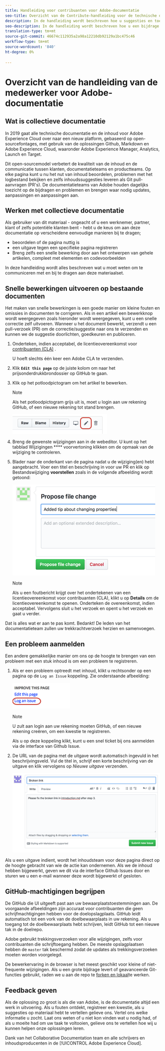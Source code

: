 ```yaml
---
title: Handleiding voor contribuanten voor Adobe-documentatie
seo-title: Overzicht van de Contribute-handleiding voor de technische documentatie van Adobe Experience Cloud
description: In de handleiding wordt beschreven hoe u suggesties en toevoegingen kunt toevoegen aan de documentatiesite van Adobe.
seo-description: In de handleiding wordt beschreven hoe u een bijdrage kunt leveren aan de technische documentatie van [!UICONTROL Adobe Experience Cloud].
translation-type: tm+mt
source-git-commit: 46674c112935a2a98a12210db92129a1bc475c46
workflow-type: tm+mt
source-wordcount: '840'
ht-degree: 0%

---
```



# Overzicht van de handleiding van de medewerker voor Adobe-documentatie

## Wat is collectieve documentatie

In 2019 gaat alle technische documentatie en de inhoud voor Adobe Experience Cloud over naar een nieuw platform, gebaseerd op open-sourcefontages, met gebruik van de oplossingen Github, Markdown en Adobe Experience Cloud, waaronder Adobe Experience Manager, Analytics, Launch en Target.

Dit open-sourcemodel verbetert de kwaliteit van de inhoud en de communicatie tussen klanten, documentatieteams en productteams. Op elke pagina kunt u nu het nut van inhoud beoordelen, problemen met het logbestand bekijken en zelfs inhoudssuggesties leveren als Git pull-aanvragen (PR&#39;s). De documentatieteams van Adobe houden dagelijks toezicht op de bijdragen en problemen en brengen waar nodig updates, aanpassingen en aanpassingen aan.

## Werken met collectieve documentatie

Als gebruiker van dit materiaal - ongeacht of u een werknemer, partner, klant of zelfs potentiële klanten bent - hebt u de keus om aan deze documentatie op verscheidene eenvoudige manieren bij te dragen;

* beoordelen of de pagina nuttig is
* een uitgave tegen een specifieke pagina registreren
* Breng zelfs een snelle bewerking door aan het ontwerpen van gehele artikelen, compleet met elementen en codevoorbeelden

In deze handleiding wordt alles beschreven wat u moet weten om te communiceren met en bij te dragen aan deze materiaalset.

<!--
> [!IMPORTANT]
> All repositories that publish to docs.adobe.com have adopted the [Adobe Open Source Code of Conduct](../code-of-conduct.md) or the [.NET Foundation Code of Conduct](https://dotnetfoundation.org/code-of-conduct). For more information, see the [Contributing](../contributing.md) article.
>
> Minor corrections or clarifications to documentation and code examples in public repositories are covered by the [Adobe Documentation Terms of Use](https://www.adobe.com/legal/terms.html). New or significant changes generate a comment in the pull request, asking you to submit an online Contribution License Agreement (CLA) if you are not an employee of Adobe. We need you to complete the online form before we can review or accept your pull request.
-->

## Snelle bewerkingen uitvoeren op bestaande documenten

Het maken van snelle bewerkingen is een goede manier om kleine fouten en omissies in documenten te corrigeren. Als in een artikel een bewerkknop wordt weergegeven zoals hieronder wordt weergegeven, kunt u een snelle correctie zelf uitvoeren. Wanneer u het document bewerkt, verzendt u een pull-verzoek (PR) om de correctie/suggestie naar ons te verzenden en kunnen we de suggestie doorlichten, goedkeuren en publiceren.

1. Onderteken, indien acceptabel, de licentieovereenkomst voor [contribuanten (CLA)](http://opensource.adobe.com/cla.html) .

   U hoeft slechts één keer een Adobe CLA te verzenden.
1. Klik **`Edit this page`** op de juiste kolom om naar het prijsonderdrukkbrondossier op GitHub te gaan.
1. Klik op het potloodpictogram om het artikel te bewerken.

   >[!NOTE]
   >
   >Als het potloodpictogram grijs uit is, moet u login aan uw rekening GitHub, of een nieuwe rekening tot stand brengen.

   ![Locatie van het potloodpictogram](assets/edit-icon.png)

1. Breng de gewenste wijzigingen aan in de webeditor. U kunt op het tabblad Wijzigingen **** voorvertoning klikken om de opmaak van de wijziging te controleren.
1. Blader naar de onderkant van de pagina nadat u de wijziging(en) hebt aangebracht. Voer een titel en beschrijving in voor uw PR en klik op Bestandswijziging **voorstellen** zoals in de volgende afbeelding wordt getoond:

   ![voorstellen, wijziging](assets/submit-pull-request.png)

   >[!NOTE]
   >
   >Als u een foutbericht krijgt over het ondertekenen van een licentieovereenkomst voor contribuanten (CLA), klikt u op **Details** om de licentieovereenkomst te openen. Onderteken de overeenkomst, indien acceptabel. Vervolgens sluit u het verzoek en opent u het verzoek en gaat u verder.

Dat is alles wat er aan te pas komt. Bedankt! De leden van het documentatieteam zullen uw trekkrachtverzoek herzien en samenvoegen.

## Een probleem aanmelden

Een andere gemakkelijke manier om ons op de hoogte te brengen van een probleem met een stuk inhoud is om een probleem te registreren.

1. Als er een probleem optreedt met inhoud, klikt u rechtsonder op een pagina op de `Log an Issue` koppeling. Zie onderstaande afbeelding:

   ![](assets/git_log_issue.png)

   >[!NOTE]
   >
   >U zult aan login aan uw rekening moeten GitHub, of een nieuwe rekening creëren, om een kwestie te registreren.

   Als u op deze koppeling klikt, kunt u een snel ticket bij ons aanmelden via de interface van Github Issue.

1. De URL van de pagina met de uitgave wordt automatisch ingevuld in het beschrijvingsveld. Vul de titel in, schrijf een korte beschrijving van de uitgave en klik vervolgens op *Nieuwe uitgave* verzenden.

   ![](assets/git_issue_example.png)

Als u een uitgave indient, wordt het inhoudsteam voor deze pagina direct op de hoogte gebracht van wie de actie kan ondernemen. Als we de inhoud hebben bijgewerkt, geven we dit via de interface Github Issues door en sturen we u een e-mail wanneer deze wordt bijgewerkt of gesloten.

## GitHub-machtigingen begrijpen

De GitHub die UI uitgeeft past aan uw bewaarplaatstoestemmingen aan. De voorgaande afbeeldingen zijn accuraat voor contribuanten die geen schrijfmachtigingen hebben voor de doelopslagplaats. GitHub leidt automatisch tot een vork van de doelbewaarplaats in uw rekening. Als u toegang tot de doelbewaarplaats hebt schrijven, leidt GitHub tot een nieuwe tak in de doelrepo.

Adobe gebruikt trekkingsverzoeken voor alle wijzigingen, zelfs voor contribuanten die schrijftoegang hebben. De meeste opslagplaatsen hebben de `master` tak beschermd zodat de updates als trekkingsverzoeken moeten worden voorgelegd.

De bewerkervaring in de browser is het meest geschikt voor kleine of niet-frequente wijzigingen. Als u een grote bijdrage levert of geavanceerde Git-functies gebruikt, raden we u aan de repo te [forken en lokaal](setup/full-workflow.md)te werken.

## Feedback geven

Als de oplossing zo groot is als die van Adobe, is de documentatie altijd een werk in uitvoering. Als u fouten ontdekt, registreer een kwestie, als u suggesties op materiaal hebt te vertellen gelieve ons. Vertel ons welke informatie u zocht. Laat ons weten of u niet kon vinden wat u nodig had, of als u moeite had om uw taak te voltooien, gelieve ons te vertellen hoe wij u kunnen helpen onze oplossingen leren.

Dank van het Collaborative Documentation team en alle schrijvers en inhoudsproducenten in de [!UICONTROL Adobe Experience Cloud].
